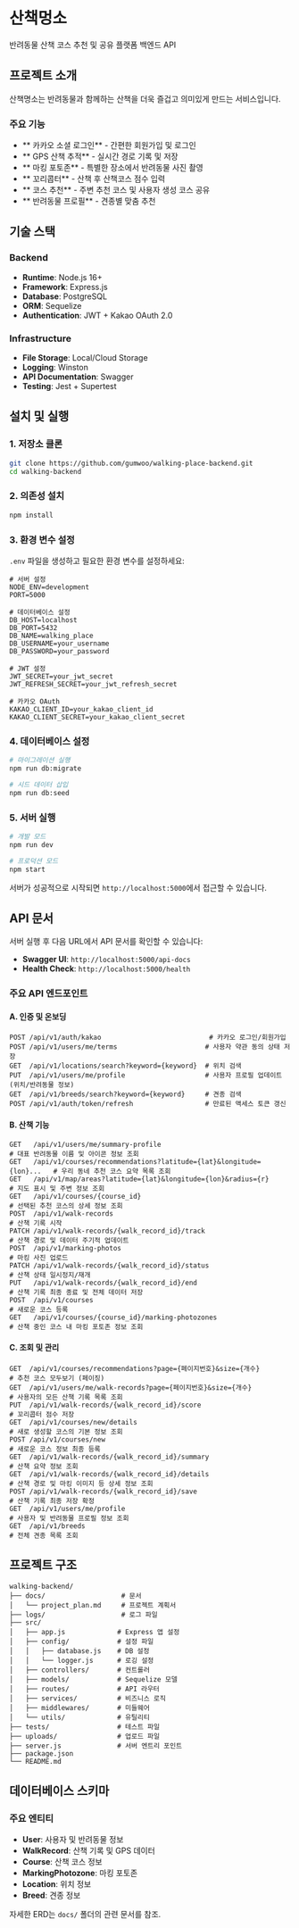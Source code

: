 # 산책멍소

반려동물 산책 코스 추천 및 공유 플랫폼 백엔드 API

## 프로젝트 소개

산책명소는 반려동물과 함께하는 산책을 더욱 즐겁고 의미있게 만드는 서비스입니다.

###  주요 기능
- ** 카카오 소셜 로그인** - 간편한 회원가입 및 로그인
- ** GPS 산책 추적** - 실시간 경로 기록 및 저장
- ** 마킹 포토존** - 특별한 장소에서 반려동물 사진 촬영
- ** 꼬리콥터** - 산책 후 산책코스 점수 입력
- ** 코스 추천** - 주변 추천 코스 및 사용자 생성 코스 공유
- ** 반려동물 프로필** - 견종별 맞춤 추천

## 기술 스택

### Backend
- **Runtime**: Node.js 16+
- **Framework**: Express.js
- **Database**: PostgreSQL
- **ORM**: Sequelize
- **Authentication**: JWT + Kakao OAuth 2.0

### Infrastructure
- **File Storage**: Local/Cloud Storage
- **Logging**: Winston
- **API Documentation**: Swagger
- **Testing**: Jest + Supertest

## 설치 및 실행

### 1. 저장소 클론
```bash
git clone https://github.com/gumwoo/walking-place-backend.git
cd walking-backend
```

### 2. 의존성 설치
```bash
npm install
```

### 3. 환경 변수 설정
`.env` 파일을 생성하고 필요한 환경 변수를 설정하세요:

```env
# 서버 설정
NODE_ENV=development
PORT=5000

# 데이터베이스 설정
DB_HOST=localhost
DB_PORT=5432
DB_NAME=walking_place
DB_USERNAME=your_username
DB_PASSWORD=your_password

# JWT 설정
JWT_SECRET=your_jwt_secret
JWT_REFRESH_SECRET=your_jwt_refresh_secret

# 카카오 OAuth
KAKAO_CLIENT_ID=your_kakao_client_id
KAKAO_CLIENT_SECRET=your_kakao_client_secret
```

### 4. 데이터베이스 설정
```bash
# 마이그레이션 실행
npm run db:migrate

# 시드 데이터 삽입
npm run db:seed
```

### 5. 서버 실행
```bash
# 개발 모드
npm run dev

# 프로덕션 모드
npm start
```

서버가 성공적으로 시작되면 `http://localhost:5000`에서 접근할 수 있습니다.

## API 문서

서버 실행 후 다음 URL에서 API 문서를 확인할 수 있습니다:
- **Swagger UI**: `http://localhost:5000/api-docs`
- **Health Check**: `http://localhost:5000/health`

### 주요 API 엔드포인트

#### A. 인증 및 온보딩
```
POST /api/v1/auth/kakao                           # 카카오 로그인/회원가입
POST /api/v1/users/me/terms                      # 사용자 약관 동의 상태 저장
GET  /api/v1/locations/search?keyword={keyword}  # 위치 검색
PUT  /api/v1/users/me/profile                    # 사용자 프로필 업데이트 (위치/반려동물 정보)
GET  /api/v1/breeds/search?keyword={keyword}     # 견종 검색
POST /api/v1/auth/token/refresh                  # 만료된 액세스 토큰 갱신
```
#### B. 산책 기능
```
GET   /api/v1/users/me/summary-profile                                    # 대표 반려동물 이름 및 아이콘 정보 조회
GET   /api/v1/courses/recommendations?latitude={lat}&longitude={lon}...   # 우리 동네 추천 코스 요약 목록 조회
GET   /api/v1/map/areas?latitude={lat}&longitude={lon}&radius={r}         # 지도 표시 및 주변 정보 조회
GET   /api/v1/courses/{course_id}                                         # 선택된 추천 코스의 상세 정보 조회
POST  /api/v1/walk-records                                                # 산책 기록 시작
PATCH /api/v1/walk-records/{walk_record_id}/track                         # 산책 경로 및 데이터 주기적 업데이트
POST  /api/v1/marking-photos                                              # 마킹 사진 업로드
PATCH /api/v1/walk-records/{walk_record_id}/status                        # 산책 상태 일시정지/재개
PUT   /api/v1/walk-records/{walk_record_id}/end                           # 산책 기록 최종 종료 및 전체 데이터 저장
POST  /api/v1/courses                                                     # 새로운 코스 등록
GET   /api/v1/courses/{course_id}/marking-photozones                      # 산책 중인 코스 내 마킹 포토존 정보 조회
```

#### C. 조회 및 관리
```
GET  /api/v1/courses/recommendations?page={페이지번호}&size={개수}         # 추천 코스 모두보기 (페이징)
GET  /api/v1/users/me/walk-records?page={페이지번호}&size={개수}          # 사용자의 모든 산책 기록 목록 조회
PUT  /api/v1/walk-records/{walk_record_id}/score                         # 꼬리콥터 점수 저장
GET  /api/v1/courses/new/details                                         # 새로 생성할 코스의 기본 정보 조회
POST /api/v1/courses/new                                                 # 새로운 코스 정보 최종 등록
GET  /api/v1/walk-records/{walk_record_id}/summary                       # 산책 요약 정보 조회
GET  /api/v1/walk-records/{walk_record_id}/details                       # 산책 경로 및 마킹 이미지 등 상세 정보 조회
POST /api/v1/walk-records/{walk_record_id}/save                          # 산책 기록 최종 저장 확정
GET  /api/v1/users/me/profile                                            # 사용자 및 반려동물 프로필 정보 조회
GET  /api/v1/breeds                                                      # 전체 견종 목록 조회

```

## 프로젝트 구조

```
walking-backend/
├── docs/                   # 문서
│   └── project_plan.md     # 프로젝트 계획서
├── logs/                   # 로그 파일
├── src/
│   ├── app.js             # Express 앱 설정
│   ├── config/            # 설정 파일
│   │   ├── database.js    # DB 설정
│   │   └── logger.js      # 로깅 설정
│   ├── controllers/       # 컨트롤러
│   ├── models/            # Sequelize 모델
│   ├── routes/            # API 라우터
│   ├── services/          # 비즈니스 로직
│   ├── middlewares/       # 미들웨어
│   └── utils/             # 유틸리티
├── tests/                 # 테스트 파일
├── uploads/               # 업로드 파일
├── server.js              # 서버 엔트리 포인트
├── package.json
└── README.md
```


## 데이터베이스 스키마

### 주요 엔티티
- **User**: 사용자 및 반려동물 정보
- **WalkRecord**: 산책 기록 및 GPS 데이터
- **Course**: 산책 코스 정보
- **MarkingPhotozone**: 마킹 포토존
- **Location**: 위치 정보
- **Breed**: 견종 정보

자세한 ERD는 `docs/` 폴더의 관련 문서를 참조.

